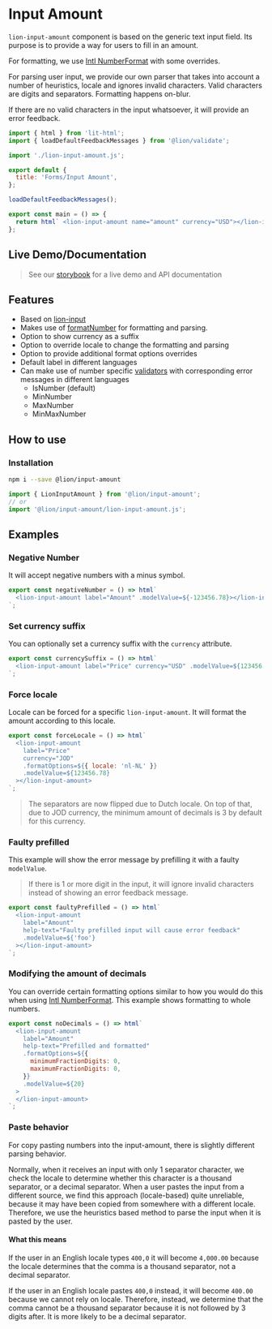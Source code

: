 # Input Amount

`lion-input-amount` component is based on the generic text input field. Its purpose is to provide a way for users to fill in an amount.

For formatting, we use <a href="https://developer.mozilla.org/en-US/docs/Web/JavaScript/Reference/Global_Objects/NumberFormat" target="_blank">Intl NumberFormat</a> with some overrides.

For parsing user input, we provide our own parser that takes into account a number of heuristics, locale and ignores invalid characters.
Valid characters are digits and separators. Formatting happens on-blur.

If there are no valid characters in the input whatsoever, it will provide an error feedback.

```js script
import { html } from 'lit-html';
import { loadDefaultFeedbackMessages } from '@lion/validate';

import './lion-input-amount.js';

export default {
  title: 'Forms/Input Amount',
};

loadDefaultFeedbackMessages();
```

```js preview-story
export const main = () => {
  return html` <lion-input-amount name="amount" currency="USD"></lion-input-amount> `;
};
```

## Live Demo/Documentation

> See our [storybook](http://lion-web-components.netlify.com/?path=/docs/forms-input-amount--default-story) for a live demo and API documentation

## Features

- Based on [lion-input](?path=/docs/forms-system-overview--page)
- Makes use of [formatNumber](?path=/docs/localize-numbers) for formatting and parsing.
- Option to show currency as a suffix
- Option to override locale to change the formatting and parsing
- Option to provide additional format options overrides
- Default label in different languages
- Can make use of number specific [validators](?path=/docs/forms-validation-overview--page) with corresponding error messages in different languages
  - IsNumber (default)
  - MinNumber
  - MaxNumber
  - MinMaxNumber

## How to use

### Installation

```bash
npm i --save @lion/input-amount
```

```js
import { LionInputAmount } from '@lion/input-amount';
// or
import '@lion/input-amount/lion-input-amount.js';
```

## Examples

### Negative Number

It will accept negative numbers with a minus symbol.

```js preview-story
export const negativeNumber = () => html`
  <lion-input-amount label="Amount" .modelValue=${-123456.78}></lion-input-amount>
`;
```

### Set currency suffix

You can optionally set a currency suffix with the `currency` attribute.

```js preview-story
export const currencySuffix = () => html`
  <lion-input-amount label="Price" currency="USD" .modelValue=${123456.78}></lion-input-amount>
`;
```

### Force locale

Locale can be forced for a specific `lion-input-amount`. It will format the amount according to this locale.

```js preview-story
export const forceLocale = () => html`
  <lion-input-amount
    label="Price"
    currency="JOD"
    .formatOptions=${{ locale: 'nl-NL' }}
    .modelValue=${123456.78}
  ></lion-input-amount>
`;
```

> The separators are now flipped due to Dutch locale. On top of that, due to JOD currency, the minimum amount of decimals is 3 by default for this currency.

### Faulty prefilled

This example will show the error message by prefilling it with a faulty `modelValue`.

> If there is 1 or more digit in the input, it will ignore invalid characters instead of showing an error feedback message.

```js preview-story
export const faultyPrefilled = () => html`
  <lion-input-amount
    label="Amount"
    help-text="Faulty prefilled input will cause error feedback"
    .modelValue=${'foo'}
  ></lion-input-amount>
`;
```

### Modifying the amount of decimals

You can override certain formatting options similar to how you would do this when using <a href="https://developer.mozilla.org/en-US/docs/Web/JavaScript/Reference/Global_Objects/NumberFormat" target="_blank">Intl NumberFormat</a>.
This example shows formatting to whole numbers.

```js preview-story
export const noDecimals = () => html`
  <lion-input-amount
    label="Amount"
    help-text="Prefilled and formatted"
    .formatOptions=${{
      minimumFractionDigits: 0,
      maximumFractionDigits: 0,
    }}
    .modelValue=${20}
  >
  </lion-input-amount>
`;
```

### Paste behavior

For copy pasting numbers into the input-amount, there is slightly different parsing behavior.

Normally, when it receives an input with only 1 separator character, we check the locale to determine whether this character is a thousand separator, or a decimal separator.
When a user pastes the input from a different source, we find this approach (locale-based) quite unreliable, because it may have been copied from somewhere with a different locale.
Therefore, we use the heuristics based method to parse the input when it is pasted by the user.

#### What this means

If the user in an English locale types `400,0` it will become `4,000.00`
because the locale determines that the comma is a thousand separator, not a decimal separator.

If the user in an English locale pastes `400,0` instead, it will become `400.00` because we cannot rely on locale.
Therefore, instead, we determine that the comma cannot be a thousand separator because it is not followed by 3 digits after.
It is more likely to be a decimal separator.
